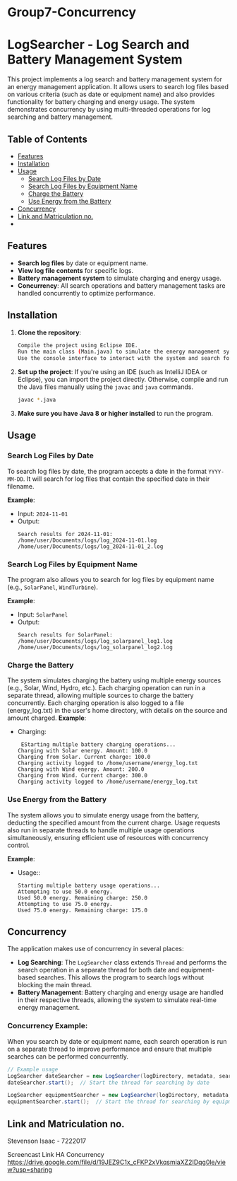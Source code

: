 # Group7-Concurrency

# LogSearcher - Log Search and Battery Management System

This project implements a log search and battery management system for an energy management application. It allows users to search log files based on various criteria (such as date or equipment name) and also provides functionality for battery charging and energy usage. The system demonstrates concurrency by using multi-threaded operations for log searching and battery management.

## Table of Contents
- [Features](#features)
- [Installation](#installation)
- [Usage](#usage)
  - [Search Log Files by Date](#search-log-files-by-date)
  - [Search Log Files by Equipment Name](#search-log-files-by-equipment-name)
  - [Charge the Battery](#charge-the-battery)
  - [Use Energy from the Battery](#use-energy-from-the-battery)
- [Concurrency](#concurrency)
- [Link and Matriculation no.](#link-and-mat-no)
- 

## Features
- **Search log files** by date or equipment name.
- **View log file contents** for specific logs.
- **Battery management system** to simulate charging and energy usage.
- **Concurrency**: All search operations and battery management tasks are handled concurrently to optimize performance.

## Installation
1. **Clone the repository**:
    ```bash
    Compile the project using Eclipse IDE.
    Run the main class (Main.java) to simulate the energy management system.
    Use the console interface to interact with the system and search for logs.
    ```

2. **Set up the project**:
    If you're using an IDE (such as IntelliJ IDEA or Eclipse), you can import the project directly. Otherwise, compile and run the Java files manually using the `javac` and `java` commands.

    ```bash
    javac *.java
    ```

3. **Make sure you have Java 8 or higher installed** to run the program.

## Usage
### Search Log Files by Date
To search log files by date, the program accepts a date in the format `YYYY-MM-DD`. It will search for log files that contain the specified date in their filename.

**Example**:
- Input: `2024-11-01`
- Output:
    ```
    Search results for 2024-11-01:
    /home/user/Documents/logs/log_2024-11-01.log
    /home/user/Documents/logs/log_2024-11-01_2.log
    ```

### Search Log Files by Equipment Name
The program also allows you to search for log files by equipment name (e.g., `SolarPanel`, `WindTurbine`).

**Example**:
- Input: `SolarPanel`
- Output:
    ```
    Search results for SolarPanel:
    /home/user/Documents/logs/log_solarpanel_log1.log
    /home/user/Documents/logs/log_solarpanel_log2.log
    ```

### Charge the Battery
The system simulates charging the battery using multiple energy sources (e.g., Solar, Wind, Hydro, etc.). Each charging operation can run in a separate thread, allowing multiple sources to charge the battery concurrently. Each charging operation is also logged to a file (energy_log.txt) in the user's home directory, with details on the source and amount charged.
**Example**:
- Charging:
    ```
     EStarting multiple battery charging operations...
    Charging with Solar energy. Amount: 100.0
    Charging from Solar. Current charge: 100.0
    Charging activity logged to /home/username/energy_log.txt
    Charging with Wind energy. Amount: 200.0
    Charging from Wind. Current charge: 300.0
    Charging activity logged to /home/username/energy_log.txt
    ```

### Use Energy from the Battery
The system allows you to simulate energy usage from the battery, deducting the specified amount from the current charge. Usage requests also run in separate threads to handle multiple usage operations simultaneously, ensuring efficient use of resources with concurrency control.

**Example**:
- Usage::
    ```
  Starting multiple battery usage operations...
  Attempting to use 50.0 energy.
  Used 50.0 energy. Remaining charge: 250.0
  Attempting to use 75.0 energy.
  Used 75.0 energy. Remaining charge: 175.0
    ```

## Concurrency
The application makes use of concurrency in several places:
- **Log Searching**: The `LogSearcher` class extends `Thread` and performs the search operation in a separate thread for both date and equipment-based searches. This allows the program to search logs without blocking the main thread.
- **Battery Management**: Battery charging and energy usage are handled in their respective threads, allowing the system to simulate real-time energy management.

### Concurrency Example:
When you search by date or equipment name, each search operation is run on a separate thread to improve performance and ensure that multiple searches can be performed concurrently.

```java
// Example usage
LogSearcher dateSearcher = new LogSearcher(logDirectory, metadata, searchDate);
dateSearcher.start();  // Start the thread for searching by date

LogSearcher equipmentSearcher = new LogSearcher(logDirectory, metadata, searchEquipment);
equipmentSearcher.start();  // Start the thread for searching by equipment
```
## Link and Matriculation no.
Stevenson Isaac - 7222017 

Screencast Link HA Concurrency
https://drive.google.com/file/d/19JEZ9C1x_cFKP2xVkqsmiaXZ2IDqg0le/view?usp=sharing

